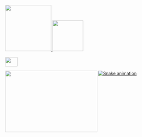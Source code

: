 
<div align="left">
  <a href="https://github.com/OttoApocalipse">
  <img height="150em" src="https://github-readme-stats.vercel.app/api?username=OttoApocalipse&show_icons=true&theme=dark&include_all_commits=true&count_private=true"/>
  <img height="100em" src="https://github-readme-stats.vercel.app/api/top-langs/?username=OttoApocalipse&layout=compact&langs_count=7&theme=dark"/>
</div>


<div style="display: inline_block"><br>
  <img align="center" height="30" width="40" src="https://cdn.jsdelivr.net/gh/devicons/devicon/icons/cplusplus/cplusplus-line.svg" />  
  
  ![Snake animation](https://github.com/OttoApocalipse/OttoApocalipse/blob/output/github-contribution-grid-snake.svg)
  <img align="left" height="200" width="300" src="https://i.pinimg.com/564x/7f/76/d8/7f76d808b480be33189171b711a713d1.jpg" >
  
</div>
